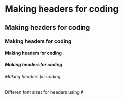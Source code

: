 # Making headers for coding
## Making headers for coding
### Making headers for coding
#### Making headers for coding
##### Making headers for coding
###### Making headers for coding

Differen font sizes for headers using #
